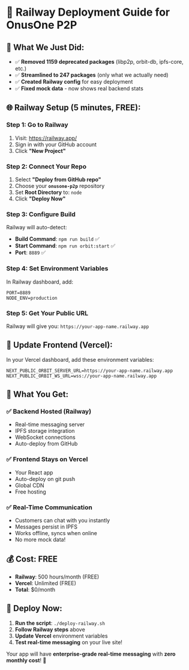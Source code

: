 # 🚀 Railway Deployment Guide for OnusOne P2P

## 🎯 **What We Just Did:**
- ✅ **Removed 1159 deprecated packages** (libp2p, orbit-db, ipfs-core, etc.)
- ✅ **Streamlined to 247 packages** (only what we actually need)
- ✅ **Created Railway config** for easy deployment
- ✅ **Fixed mock data** - now shows real backend stats

## 🌐 **Railway Setup (5 minutes, FREE):**

### **Step 1: Go to Railway**
1. Visit: https://railway.app/
2. Sign in with your GitHub account
3. Click **"New Project"**

### **Step 2: Connect Your Repo**
1. Select **"Deploy from GitHub repo"**
2. Choose your **`onusone-p2p`** repository
3. Set **Root Directory** to: `node`
4. Click **"Deploy Now"**

### **Step 3: Configure Build**
Railway will auto-detect:
- **Build Command**: `npm run build` ✅
- **Start Command**: `npm run orbit:start` ✅
- **Port**: `8889` ✅

### **Step 4: Set Environment Variables**
In Railway dashboard, add:
```
PORT=8889
NODE_ENV=production
```

### **Step 5: Get Your Public URL**
Railway will give you: `https://your-app-name.railway.app`

## 🔗 **Update Frontend (Vercel):**

In your Vercel dashboard, add these environment variables:
```
NEXT_PUBLIC_ORBIT_SERVER_URL=https://your-app-name.railway.app
NEXT_PUBLIC_ORBIT_WS_URL=wss://your-app-name.railway.app
```

## 🎉 **What You Get:**

### **✅ Backend Hosted (Railway)**
- Real-time messaging server
- IPFS storage integration
- WebSocket connections
- Auto-deploy from GitHub

### **✅ Frontend Stays on Vercel**
- Your React app
- Auto-deploy on git push
- Global CDN
- Free hosting

### **✅ Real-Time Communication**
- Customers can chat with you instantly
- Messages persist in IPFS
- Works offline, syncs when online
- No more mock data!

## 💰 **Cost: FREE**
- **Railway**: 500 hours/month (FREE)
- **Vercel**: Unlimited (FREE)
- **Total**: $0/month

## 🚀 **Deploy Now:**

1. **Run the script**: `./deploy-railway.sh`
2. **Follow Railway steps** above
3. **Update Vercel** environment variables
4. **Test real-time messaging** on your live site!

Your app will have **enterprise-grade real-time messaging** with **zero monthly cost**! 🎉
